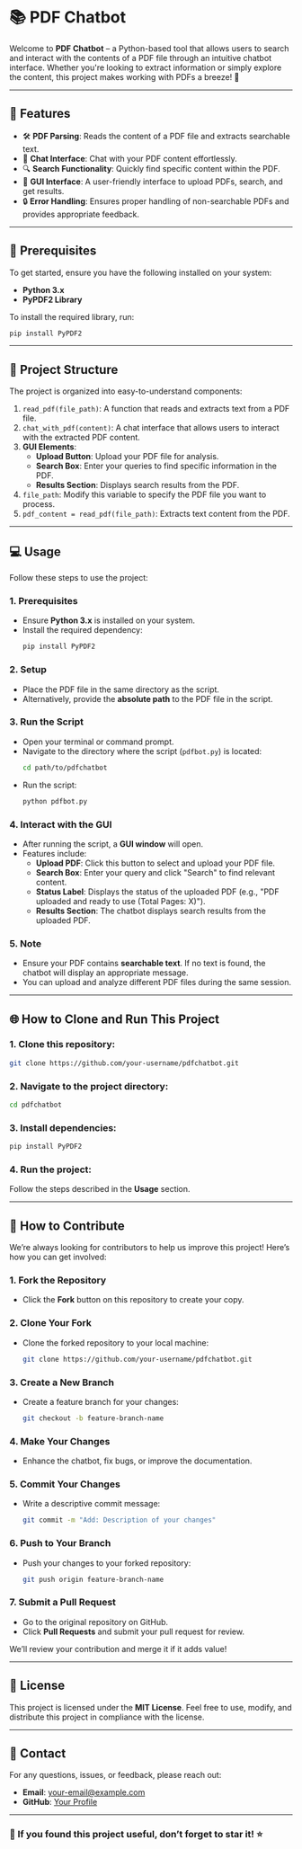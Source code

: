 # 📚 PDF Chatbot

Welcome to **PDF Chatbot** – a Python-based tool that allows users to search and interact with the contents of a PDF file through an intuitive chatbot interface. Whether you're looking to extract information or simply explore the content, this project makes working with PDFs a breeze! 🚀

---

## 🌟 Features
- 🛠️ **PDF Parsing**: Reads the content of a PDF file and extracts searchable text.
- 💬 **Chat Interface**: Chat with your PDF content effortlessly.
- 🔍 **Search Functionality**: Quickly find specific content within the PDF.
- 📄 **GUI Interface**: A user-friendly interface to upload PDFs, search, and get results.
- 🔒 **Error Handling**: Ensures proper handling of non-searchable PDFs and provides appropriate feedback.

---

## 🛑 Prerequisites
To get started, ensure you have the following installed on your system:
- **Python 3.x**
- **PyPDF2 Library**

To install the required library, run:
```bash
pip install PyPDF2
```

---

## 📂 Project Structure
The project is organized into easy-to-understand components:

1. `read_pdf(file_path)`: A function that reads and extracts text from a PDF file.
2. `chat_with_pdf(content)`: A chat interface that allows users to interact with the extracted PDF content.
3. **GUI Elements**:
   - **Upload Button**: Upload your PDF file for analysis.
   - **Search Box**: Enter your queries to find specific information in the PDF.
   - **Results Section**: Displays search results from the PDF.
4. `file_path`: Modify this variable to specify the PDF file you want to process.
5. `pdf_content = read_pdf(file_path)`: Extracts text content from the PDF.

---

## 💻 Usage

Follow these steps to use the project:

### 1. **Prerequisites**
   - Ensure **Python 3.x** is installed on your system.
   - Install the required dependency:
     ```bash
     pip install PyPDF2
     ```

### 2. **Setup**
   - Place the PDF file in the same directory as the script.
   - Alternatively, provide the **absolute path** to the PDF file in the script.

### 3. **Run the Script**
   - Open your terminal or command prompt.
   - Navigate to the directory where the script (`pdfbot.py`) is located:
     ```bash
     cd path/to/pdfchatbot
     ```
   - Run the script:
     ```bash
     python pdfbot.py
     ```

### 4. **Interact with the GUI**
   - After running the script, a **GUI window** will open.
   - Features include:
     - **Upload PDF**: Click this button to select and upload your PDF file.
     - **Search Box**: Enter your query and click "Search" to find relevant content.
     - **Status Label**: Displays the status of the uploaded PDF (e.g., "PDF uploaded and ready to use (Total Pages: X)").
     - **Results Section**: The chatbot displays search results from the uploaded PDF.

### 5. **Note**
   - Ensure your PDF contains **searchable text**. If no text is found, the chatbot will display an appropriate message.
   - You can upload and analyze different PDF files during the same session.

---

## 🌐 How to Clone and Run This Project

### 1. Clone this repository:
```bash
git clone https://github.com/your-username/pdfchatbot.git
```

### 2. Navigate to the project directory:
```bash
cd pdfchatbot
```

### 3. Install dependencies:
```bash
pip install PyPDF2
```

### 4. Run the project:
Follow the steps described in the **Usage** section.

---

## 🤝 How to Contribute

We’re always looking for contributors to help us improve this project! Here’s how you can get involved:

### 1. **Fork the Repository**
   - Click the **Fork** button on this repository to create your copy.

### 2. **Clone Your Fork**
   - Clone the forked repository to your local machine:
     ```bash
     git clone https://github.com/your-username/pdfchatbot.git
     ```

### 3. **Create a New Branch**
   - Create a feature branch for your changes:
     ```bash
     git checkout -b feature-branch-name
     ```

### 4. **Make Your Changes**
   - Enhance the chatbot, fix bugs, or improve the documentation.

### 5. **Commit Your Changes**
   - Write a descriptive commit message:
     ```bash
     git commit -m "Add: Description of your changes"
     ```
### 6. **Push to Your Branch**
   - Push your changes to your forked repository:
     ```bash
     git push origin feature-branch-name
     ```
### 7. **Submit a Pull Request**
   - Go to the original repository on GitHub.
   - Click **Pull Requests** and submit your pull request for review.

We’ll review your contribution and merge it if it adds value!

---

## 📝 License

This project is licensed under the **MIT License**. Feel free to use, modify, and distribute this project in compliance with the license.

---

## 📧 Contact

For any questions, issues, or feedback, please reach out:
- **Email**: your-email@example.com
- **GitHub**: [Your Profile](https://github.com/your-username)

---

### 🌟 If you found this project useful, don’t forget to star it! ⭐
